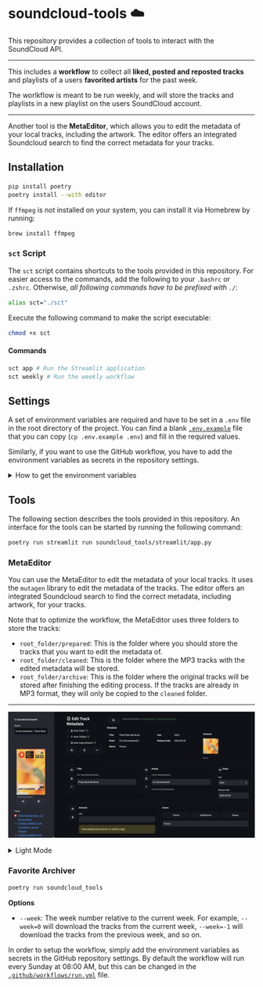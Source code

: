 # soundcloud-tools ☁️

This repository provides a collection of tools to interact with the SoundCloud API.

---

This includes a __workflow__ to collect all __liked, posted and reposted tracks__ and playlists of a users __favorited artists__ for the past week.

The worlkflow is meant to be run weekly, and will store the tracks and playlists in a new playlist on the users SoundCloud account.

---

Another tool is the __MetaEditor__, which allows you to edit the metadata of your local tracks, including the artwork. The editor offers an integrated Soundcloud search to find the correct metadata for your tracks.

## Installation

```bash
pip install poetry
poetry install --with editor
```

If `ffmpeg` is not installed on your system, you can install it via Homebrew by running:

```bash
brew install ffmpeg
```

### `sct` Script

The `sct` script contains shortcuts to the tools provided in this repository.
For easier access to the commands, add the following to your `.bashrc` or `.zshrc`. Otherwise, _all following commands have to be prefixed with `./`_:

```bash
alias sct="./sct"
```

Execute the following command to make the script executable:

```bash
chmod +x sct
```

#### Commands

```bash
sct app # Run the Streamlit application
sct weekly # Run the weekly workflow
```

## Settings

A set of environment variables are required and have to be set in a `.env` file in the root directory of the project.
You can find a blank [`.env.example`](./.env.example) file that you can copy (`cp .env.example .env`) and fill in the required values.

Similarly, if you want to use the GitHub workflow, you have to add the environment variables as secrets in the repository settings.


<details>
<summary>How to get the environment variables</summary>


To get the first three variables, visit your SoundCloud profile, open up the developer tools menu, reload the page and search for `tracks?representation` in the network tab. The `USER_ID` and `CLIENT_ID` can be found in the request url, and the `OAUTH_TOKEN` in the request headers.

![Network Tab](assets/network-1.png)
![Network Tab](assets/network-2.png)


The `DATADOME_CLIENTID` and `SC_A_ID` can be found similarly by creating a new playlist, and extracting that value from the request that is made in the network tab (`POST` to the `/playlists` endpoint).

</details>

## Tools

The following section describes the tools provided in this repository.
An interface for the tools can be started by running the following command:

```bash
poetry run streamlit run soundcloud_tools/streamlit/app.py   
```

### MetaEditor

You can use the MetaEditor to edit the metadata of your local tracks.
It uses the `mutagen` library to edit the metadata of the tracks.
The editor offers an integrated Soundcloud search to find the correct metadata, including artwork, for your tracks.

Note that to optimize the workflow, the MetaEditor uses three folders to store the tracks:

- `root_folder/prepared`: This is the folder where you should store the tracks that you want to edit the metadata of.
- `root_folder/cleaned`: This is the folder where the MP3 tracks with the edited metadata will be stored.
- `root_folder/archive`: This is the folder where the original tracks will be stored after finishing the editing process. If the tracks are already in MP3 format, they will only be copied to the `cleaned` folder.

---

![Meta Editor](assets/meta-editor-dark.png)

<details>
<summary>Light Mode</summary>

![Meta Editor](assets/meta-editor-light.png)

</details>

### Favorite Archiver

```bash
poetry run soundcloud_tools
```

__Options__

- `--week`: The week number relative to the current week. For example, `--week=0` will download the tracks from the current week, `--week=-1` will download the tracks from the previous week, and so on.


In order to setup the workflow, simply add the environment variables as secrets in the GitHub repository settings. By default the workflow will run every Sunday at 08:00 AM, but this can be changed in the [`.github/workflows/run.yml`](.github/workflows/run.yml) file.
